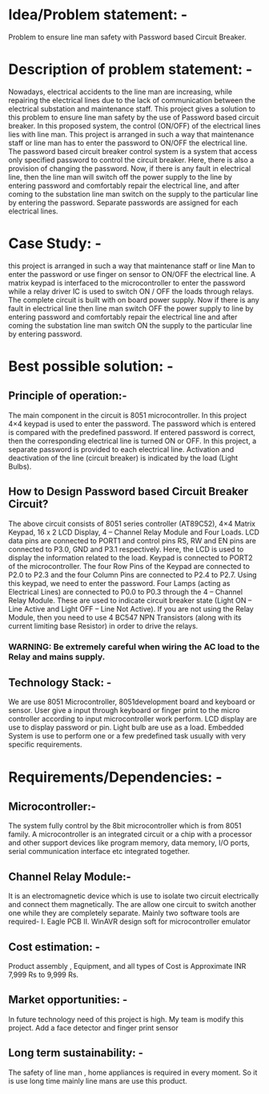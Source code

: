 # Idea/Problem statement: -
Problem to ensure line man safety with Password based Circuit Breaker.
# Description of problem statement: -
Nowadays, electrical accidents to the line man are increasing, while repairing the electrical lines due to the lack of communication between the electrical substation and
maintenance staff. This project gives a solution to this problem to ensure line man safety by the use of Password based circuit breaker. In this proposed system, the control
(ON/OFF) of the electrical lines lies with line man. This project is arranged in such a way that maintenance staff or line man has to enter the password to ON/OFF the electrical
line. The password based circuit breaker control system is a system that access only specified password to control the circuit breaker. Here, there is also a provision of changing the password. Now, if there is any fault in electrical line, then the line man will switch off the power supply to the line by entering password and comfortably repair
the electrical line, and after coming to the substation line man switch on the supply to the particular line by entering the password. Separate passwords are assigned for each electrical lines.
# Case Study: -
this project is arranged in such a way that maintenance staff or line Man to enter the password or use finger on sensor to ON/OFF the electrical line. A matrix keypad is
interfaced to the microcontroller to enter the password while a relay driver IC is used to switch ON / OFF the loads through relays. The complete circuit is built with on board
power supply. Now if there is any fault in electrical line then line man switch OFF the power supply to line by entering password and comfortably repair the electrical line and
after coming the substation line man switch ON the supply to the particular line by entering password.
# Best possible solution: -

## Principle of operation:-
The main component in the circuit is 8051 microcontroller. In this project 4×4 keypad is used to enter the password. The password which is entered is compared with the
predefined password. If entered password is correct, then the corresponding electrical line is turned ON or OFF. In this project, a separate password is provided to each
electrical line. Activation and deactivation of the line (circuit breaker) is indicated by the load (Light Bulbs).
## How to Design Password based Circuit Breaker Circuit? 
The above circuit consists of 8051 series controller (AT89C52), 4×4 Matrix Keypad, 16 x 2 LCD Display, 4 – Channel Relay Module and Four Loads. LCD data pins are
connected to PORT1 and control pins RS, RW and EN pins are connected to P3.0, GND and P3.1 respectively. Here, the LCD is used to display the information related to the load.
Keypad is connected to PORT2 of the microcontroller. The four Row Pins of the Keypad are connected to P2.0 to P2.3 and the four Column Pins are connected to P2.4 to P2.7. Using
this keypad, we need to enter the password. Four Lamps (acting as Electrical Lines) are connected to P0.0 to P0.3 through the 4 – Channel Relay Module. These are used to
indicate circuit breaker state (Light ON – Line Active and Light OFF – Line Not Active).
If you are not using the Relay Module, then you need to use 4 BC547 NPN Transistors (along with its current limiting base Resistor) in order to drive the relays. 
### WARNING: Be extremely careful when wiring the AC load to the Relay and mains supply.
## Technology Stack: -
We are use 8051 Microcontroller, 8051development board and keyboard or sensor. User give a input through keyboard or finger print to the micro controller according to input
microcontroller work perform. LCD display are use to display password or pin. Light bulb are use as a load. Embedded System is use to perform one or a few predefined task
usually with very specific requirements.

# Requirements/Dependencies: -
## Microcontroller:-
The system fully control by the 8bit microcontroller which is from 8051 family. A microcontroller is an integrated circuit or a chip with a processor and other
support devices like program memory, data memory, I/O ports, serial communication interface etc integrated together.
## Channel Relay Module:-
It is an electromagnetic device which is use to isolate two circuit electrically and connect them magnetically. The are allow one circuit to switch another one while they are completely separate. Mainly two software tools are required-
I. Eagle PCB
II. WinAVR design soft for microcontroller emulator
## Cost estimation: - 
Product assembly , Equipment, and all types of Cost is Approximate INR 7,999 Rs to 9,999 Rs.
## Market opportunities: - 
In future technology need of this project is high. My team is modify this project. Add a face detector and finger print sensor
## Long term sustainability: - 
The safety of line man , home appliances is required in every moment. So it is use long time mainly line mans are use this product.
